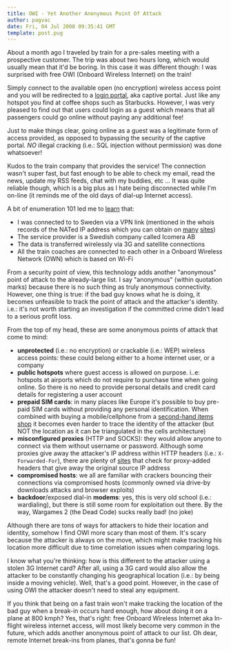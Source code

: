 ```yaml
---
title: OWI - Yet Another Anonymous Point Of Attack
author: pagvac
date: Fri, 04 Jul 2008 09:35:41 GMT
template: post.pug
---
```


About a month ago I traveled by train for a pre-sales meeting with a prospective customer. The trip was about two hours long, which would usually mean that it'd be boring. In this case it was different though: I was surprised with free OWI (Onboard Wireless Internet) on the train!

Simply connect to the available open (no encryption) wireless access point and you will be redirected to a [login portal](http://www.icomera.com/files/portal.jpg), aka captive portal. Just like any hotspot you find at coffee shops such as Starbucks. However, I was very pleased to find out that users could login as a guest which means that all passengers could go online without paying any additional fee!

Just to make things clear, going online as a guest was a legitimate form of access provided, as opposed to bypassing the security of the captive portal. _NO_ illegal cracking (i.e.: SQL injection without permission) was done whatsoever!

Kudos to the train company that provides the service! The connection wasn't super fast, but fast enough to be able to check my email, read the news, update my RSS feeds, chat with my buddies, etc ... It was quite reliable though, which is a big plus as I hate being disconnected while I'm on-line (it reminds me of the old days of dial-up Internet access).

A bit of enumeration 101 led me to [learn](http://www.icomera.com/products/ims) that:

* I was connected to to Sweden via a VPN link (mentioned in the whois records of the NATed IP address which you can obtain on [many](http://www.ipchicken.com) [sites](http://www.whatismyip.org))
* The service provider is a Swedish company called Icomera AB
* The data is transferred wirelessly via 3G and satellite connections
* All the train coaches are connected to each other in a Onboard Wireless Network (OWN) which is based on Wi-Fi

From a security point of view, this technology adds another "anonymous" point of attack to the already-large list. I say "anonymous" (within quotation marks) because there is no such thing as truly anonymous connectivity. However, one thing is true: if the bad guy knows what he is doing, it becomes unfeasible to track the point of attack and the attacker's identity. i.e.: it's not worth starting an investigation if the committed crime didn't lead to a serious profit loss.

From the top of my head, these are some anonymous points of attack that come to mind:

* **unprotected** (i.e.: no encryption) or crackable (i.e.: WEP) wireless access points: these could belong either to a home internet user, or a company
* **public hotspots** where guest access is allowed on purpose. i..e: hotspots at airports which do not require to purchase time when going online. So there is no need to provide personal details and credit card details for registering a user account
* **prepaid SIM cards**: in many places like Europe it's possible to buy pre-paid SIM cards without providing any personal identification. When combined with buying a mobile/cellphone from a [second-hand items shop](http://www.cex.co.uk) it becomes even harder to trace the identity of the attacker (but NOT the location as it can be triangulated in the cells architecture)
* **misconfigured proxies** (HTTP and SOCKS): they would allow anyone to connect via them without username or password. Although some proxies give away the attacker's IP address within HTTP headers (i.e.: `X-Forwarded-For`), there are plenty of [sites](http://www.freeproxy.ru/en/free_proxy/info_about_you.htm) that check for proxy-added headers that give away the original source IP address
* **compromised hosts**: we all are familiar with crackers bouncing their connections via compromised hosts (commonly owned via drive-by downloads attacks and browser exploits)
* **backdoor**/exposed dial-in **modems**: yes, this is very old school (i.e.: wardialing), but there is still some room for exploitation out there. By the way, Wargames 2 (the Dead Code) sucks really bad! (no joke)

Although there are tons of ways for attackers to hide their location and identity, somehow I find OWI more scary than most of them. It's scary because the attacker is always on the move, which might make tracking his location more difficult due to time correlation issues when comparing logs.

I know what you're thinking: how is this different to the attacker using a stolen 3G Internet card? After all, using a 3G card would also allow the attacker to be constantly changing his geographical location (i.e.: by being inside a moving vehicle). Well, that's a good point. However, in the case of using OWI the attacker doesn't need to steal any equipment.

If you think that being on a fast train won't make tracking the location of the bad guy when a break-in occurs hard enough, how about doing it on a plane at 800 kmph? Yes, that's right: free Onboard Wireless Internet aka In-flight wireless internet access, will most likely become very common in the future, which adds another anonymous point of attack to our list. Oh dear, remote Internet break-ins from planes, that's gonna be fun!
